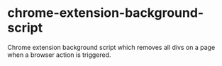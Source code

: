 # chrome-extension-background-script
Chrome extension background script which removes all divs on a page when a browser action is triggered.
